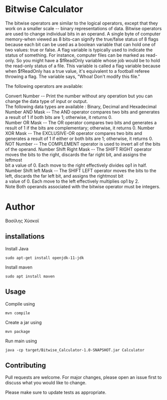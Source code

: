 
# Bitwise Calculator
The bitwise operators are similar to the logical operators, except that they work on a smaller scale -- binary representations of data.
Bitwise operators are used to change individual bits in an operand. A single byte of computer memory-when viewed as 8 bits-can signify 
the true/false status of 8 flags because each bit can be used as a boolean variable that can hold one of two values: true or false. A 
flag variable is typically used to indicate the status of something. For instance, computer files can be marked as read-only. So you 
might have a $fReadOnly variable whose job would be to hold the read-only status of a file. This variable is called a flag variable 
because when $fReadOnly has a true value, it's equivalent to a football referee throwing a flag. The variable says, "Whoa! Don't modify 
this file."

The following operators are available:

Convert Number -- Print the number without any operation but you can change the data type of input or output.  
The following data types are available : Binary, Decimal and Hexadecimal  
Number AND Mask -- The AND operator compares two bits and generates a result of 1 if both bits are 1; otherwise, it returns 0.   
Number OR Mask -- The OR operator compares two bits and generates a result of 1 if the bits are complementary; otherwise, it returns 0. 
Number XOR Mask -- The EXCLUSIVE-OR operator compares two bits and generates a result of 1 if either or both bits are 1; otherwise, it
returns 0.  
NOT Number -- The COMPLEMENT operator is used to invert all of the bits of the operand. 
Number Shift Right Mask -- The SHIFT RIGHT operator moves the bits to the right, discards the far right bit, and assigns the leftmost   
bit a value of 0. Each move to the right effectively divides op1 in half. 
Number Shift left Mask -- The SHIFT LEFT operator moves the bits to the left, discards the far left bit, and assigns the rightmost bit  
a value of 0. Each move to the left effectively multiplies op1 by 2.  
Note Both operands associated with the bitwise operator must be integers. 

# Author

Βασίλης Χύσκαϊ

## installations

Install Java

```
sudo apt-get install openjdk-11-jdk
```

Install maven

```
sudo apt install maven
```

## Usage

Compile using 

```
mvn compile
```

Create a jar using 

```
mvn package
```

Run main using 

```
java -cp target/Bitwise_Calculator-1.0-SNAPSHOT.jar Calculator
```

## Contributing
Pull requests are welcome. For major changes, please open an issue first to discuss what you would like to change.

Please make sure to update tests as appropriate.


